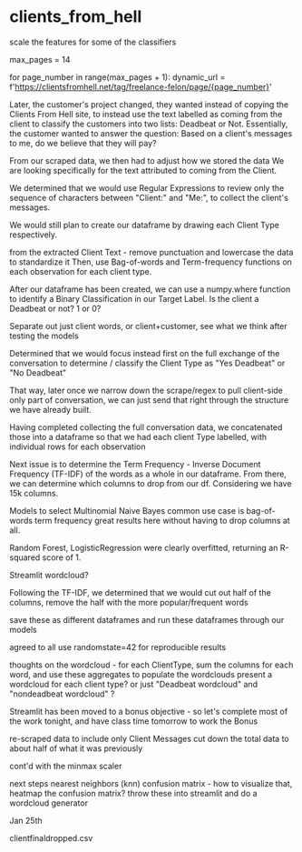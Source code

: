 # clients_from_hell

scale the features for some of the classifiers




max_pages = 14

for page_number in range(max_pages + 1):
    dynamic_url = f'https://clientsfromhell.net/tag/freelance-felon/page/{page_number}'


Later, the customer's project changed, 
they wanted instead of copying the Clients From Hell site, to instead use the text labelled as coming from the client to classify 
the customers into two lists: Deadbeat or Not. 
Essentially, the customer wanted to answer the question:
    Based on a client's messages to me, do we believe that they will pay?


From our scraped data, we then had to adjust how we stored the data
We are looking specifically for the text attributed to coming from the Client.

We determined that we would use Regular Expressions to review only the sequence of characters between "Client:" and "Me:", to collect the client's messages.

We would still plan to create our dataframe by drawing each Client Type respectively.

from the extracted Client Text - remove punctuation and lowercase the data to standardize it
Then, use Bag-of-words and Term-frequency functions on each observation for each client type.

After our dataframe has been created, we can use a numpy.where function
to identify a Binary Classification in our Target Label. Is the client a Deadbeat or not? 1 or 0?

Separate out just client words, or client+customer, see what we think after testing the models  



Determined that we would focus instead first on the full exchange of the conversation to determine / classify the Client Type as "Yes Deadbeat" or "No Deadbeat"

That way, later once we narrow down the scrape/regex to pull client-side only part of conversation, we can just send that right through the structure we have already built.


Having completed collecting the full conversation data, we concatenated those into a dataframe so that we had each client Type labelled, with individual rows for each observation

Next issue is to determine the Term Frequency - Inverse Document Frequency (TF-IDF) of the words as a whole in our dataframe.
From there, we can determine which columns to drop from our df. Considering we have 15k columns.


Models to select
Multinomial Naive Bayes
    common use case is bag-of-words term frequency
    great results here without having to drop columns at all.

Random Forest, LogisticRegression were clearly overfitted, returning an R-squared score of 1.

Streamlit wordcloud?


Following the TF-IDF, we determined that we would cut out half of the columns, remove the half with the more popular/frequent words

save these as different dataframes and run these dataframes through our models

agreed to all use randomstate=42 for reproducible results



thoughts on the wordcloud -
    for each ClientType, sum the columns for each word, and use these aggregates to populate the wordclouds
    present a wordcloud for each client type? or just "Deadbeat wordcloud" and "nondeadbeat wordcloud" ? 



Streamlit has been moved to a bonus objective - so let's complete most of the work tonight, and have class time tomorrow to work the Bonus

re-scraped data to include only Client Messages
cut down the total data to about half of what it was previously

cont'd with the minmax scaler


next steps 
nearest neighbors (knn)
confusion matrix - how to visualize that, heatmap the confusion matrix? 
throw these into streamlit and do a wordcloud generator




Jan 25th

clientfinaldropped.csv